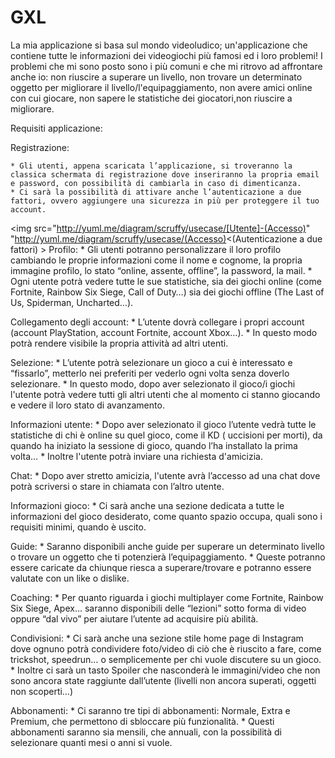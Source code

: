 # GXL
La mia applicazione si basa sul mondo videoludico; un'applicazione che contiene tutte le informazioni dei videogiochi più famosi ed i loro problemi!
I problemi che mi sono posto sono i più comuni e che mi ritrovo ad affrontare anche io: non riuscire a superare un livello, non trovare un determinato oggetto per migliorare il livello/l'equipaggiamento, non avere amici online con cui giocare, non sapere le statistiche dei giocatori,non riuscire a migliorare.

Requisiti applicazione:

  Registrazione:

    * Gli utenti, appena scaricata l’applicazione, si troveranno la classica schermata di registrazione dove inseriranno la propria email e password, con possibilità di cambiarla in caso di dimenticanza.
    * Ci sarà la possibilità di attivare anche l’autenticazione a due fattori, ovvero aggiungere una sicurezza in più per proteggere il tuo account.
<img src="http://yuml.me/diagram/scruffy/usecase/[Utente]-(Accesso)" "http://yuml.me/diagram/scruffy/usecase/(Accesso)<(Autenticazione a due fattori) >
  Profilo:
    * Gli utenti potranno personalizzare il loro profilo cambiando le proprie informazioni come il nome e cognome, la propria immagine profilo, lo stato “online, assente, offline”, la password, la mail.
    * Ogni utente potrà vedere tutte le sue statistiche, sia dei giochi online (come Fortnite, Rainbow Six Siege, Call of Duty…) sia dei giochi offline (The Last of Us, Spiderman, Uncharted…).
 
  Collegamento degli account:
    * L’utente dovrà collegare i propri account (account PlayStation, account Fortnite, account Xbox…).
    * In questo modo potrà rendere visibile la propria attività ad altri utenti.
  
  Selezione:
    * L’utente potrà selezionare un gioco a cui è interessato e “fissarlo”, metterlo nei preferiti per vederlo ogni volta senza doverlo selezionare.
    * In questo modo, dopo aver selezionato il gioco/i giochi l'utente potrà vedere tutti gli altri utenti che al momento ci stanno giocando e vedere il loro stato di avanzamento.
  
  Informazioni utente:
    * Dopo aver selezionato il gioco l’utente vedrà tutte le statistiche di chi è online su quel gioco, come il KD ( uccisioni per morti), da quando ha iniziato la sessione di gioco, quando l’ha installato la prima volta…
    * Inoltre l'utente potrà inviare una richiesta d'amicizia. 
 
  Chat:
    * Dopo aver stretto amicizia, l'utente avrà l’accesso ad una chat dove potrà scriversi o stare in chiamata con l’altro utente.
  
  Informazioni gioco:
    * Ci sarà anche una sezione dedicata a tutte le informazioni del gioco desiderato, come quanto spazio occupa, quali sono i requisiti minimi, quando è uscito.
  
  Guide:
    * Saranno disponibili anche guide per superare un determinato livello o trovare un oggetto che ti potenzierà l’equipaggiamento.
    * Queste potranno essere caricate da chiunque riesca a superare/trovare e potranno essere valutate con un like o dislike.
  
  Coaching:
    * Per quanto riguarda i giochi multiplayer come Fortnite, Rainbow Six Siege, Apex… saranno disponibili delle “lezioni” sotto forma di video oppure “dal vivo” per aiutare l’utente ad acquisire più abilità.
  
  Condivisioni:
    * Ci sarà anche una sezione stile home page di Instagram dove ognuno potrà condividere foto/video di ciò che è riuscito a fare, come trickshot, speedrun… o semplicemente per chi vuole discutere su un gioco.
    * Inoltre ci sarà un tasto Spoiler che nasconderà le immagini/video che non sono ancora state raggiunte dall’utente (livelli non ancora superati, oggetti non scoperti…)
 
  Abbonamenti:
    * Ci saranno tre tipi di abbonamenti: Normale, Extra e Premium, che permettono di sbloccare più funzionalità.
    * Questi abbonamenti saranno sia mensili, che annuali, con la possibilità di selezionare quanti mesi o anni si vuole.

